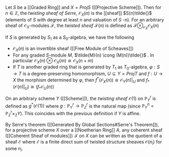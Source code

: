 Let $S$ be a [[Graded Ring]] and $X=ProjS$ ([[Projective Scheme]]). Then for $n\in \mathbb{Z}$, the *twisting sheaf of Serre*, $\mathcal{O}_X(n)$ is the [[sheaf]]  $S(n)\tilde{}$ (elements of $S$  with degree at least $n$ and valuation of $S$ -n). 
For an arbitrary sheaf of $\mathcal{O}_X$-modules $\mathcal{F}$, the *twisted sheaf* $\mathcal{F}(n)$ is defined as $\mathcal{F} \otimes_{\mathcal{O}_X} \mathcal{O}_X(n)$ 

If $S$ is generated by $S_1$ as a $S_0$-algebra, we have the following
* $\mathcal{O}_X(n)$ is an invertible sheaf ([[Free Module of Scheaves]])
* For any graded $S$-module $M$, $\tilde{M}(n) \cong (M(n))\tilde{}$ . In particular $\mathcal{O}_X(n) \otimes \mathcal{O}_X(m) \cong \mathcal{O}_X(n+m)$
* If $T$ is another graded ring that is generated by $T_1$ as $T_0$-algebra, $\varphi:S\rightarrow T$ is a degree-preserving homomorphism, $U\subseteq Y=ProjT$ and $f:U\rightarrow X$ the morphism determined by $\varphi$, then $f^*(\mathcal{O}_X(n))\cong \mathcal{O}_Y(n)|_U$ and $f_*(\mathcal{O}(n)|_U) \cong (f_*\mathcal{O}_U(n))$ 

On an arbitrary scheme $Y$ ([[Scheme]]), the *twisting sheaf* $\mathcal{O}(1)$ on $\mathbb{P}^r_Y$ is defined as $g^*(\mathcal{O}(1))$ where $g:\mathbb{P}^r_Y \rightarrow \mathbb{P}^r_{\mathbb{Z}}$ is the natural map (since $\mathbb{P}^n_Y = \mathbb{P}^r_{\mathbb{Z}}\times_{\mathbb{Z}} Y$). This coincides with the previous definition if $Y$ is affine.

By Serre's theorem ([[Generated By Global Sections#Serre's Theorem]]), for a projective scheme $X$ over a [[Noetherian Ring]] $A$, any coherent sheaf ([[Coherent Sheaf of modules]]) $\mathcal{F}$ on $X$ can be written as the quotient of a sheaf $\mathcal{E}$ where $\mathcal{E}$ is a finite direct sum of twisted structure sheaves $\mathcal{O}(n_i)$ for some $n_i$.